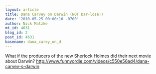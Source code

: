 ```yaml
---
layout: article
title: Dana Carvey on Darwin (NOT Dar-lose!)
date: '2010-05-25 00:00:10 -0700'
author: Nick Matzke
mt_id: 4631
blog_id: 2
post_id: 4631
basename: dana_carey_on_d
---
```

What if the producers of the new Sherlock Holmes did their next movie about Darwin? http://www.funnyordie.com/videos/c550e56ad4/dana-carvey-s-darwin
